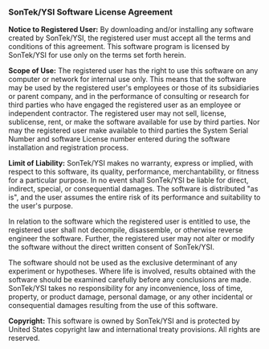 ### SonTek/YSI Software License Agreement

**Notice to Registered User:**  By downloading and/or installing any software created by SonTek/YSI, the registered user must accept all the terms and conditions of this agreement. This software program is licensed by SonTek/YSI for use only on the terms set forth herein.

**Scope of Use:**  The registered user has the right to use this software on any computer or network for internal use only. This means that the software may be used by the registered user's employees or those of its subsidiaries or parent company, and in the performance of consulting or research for third parties who have engaged the registered user as an employee or independent contractor. The registered user may not sell, license, sublicense, rent, or make the software available for use by third parties. Nor may the registered user make
available to third parties the System Serial Number and software License number entered during the software installation and registration process.

**Limit of Liability:**  SonTek/YSI makes no warranty, express or implied, with respect to this software, its quality, performance, merchantability, or fitness for a particular purpose. In no event shall SonTek/YSI be liable for direct, indirect, special, or consequential damages. The software is distributed "as is", and the user assumes the entire risk of its performance and suitability to the user's purpose.

In relation to the software which the registered user is entitled to use, the registered user shall not decompile, disassemble, or otherwise reverse engineer the software. Further, the registered user may not alter or modify the software without the direct written consent of SonTek/YSI.

The software should not be used as the exclusive determinant of any experiment or hypotheses. Where life is involved, results obtained with the software should be examined carefully before any conclusions are made. SonTek/YSI takes no responsibility for any inconvenience, loss of time, property, or product damage, personal damage, or any other incidental or consequential damages resulting from the use of this software.

**Copyright:**  This software is owned by SonTek/YSI and is protected by United States copyright law and international treaty provisions.  All rights are reserved.



